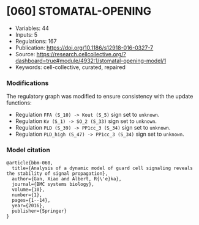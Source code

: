 # \[060\] STOMATAL-OPENING

 - Variables: 44
 - Inputs: 5
 - Regulations: 167
 - Publication: https://doi.org/10.1186/s12918-016-0327-7
 - Source: https://research.cellcollective.org/?dashboard=true#module/4932:1/stomatal-opening-model/1
 - Keywords: cell-collective, curated, repaired


### Modifications

The regulatory graph was modified to ensure consistency with the update functions:

 - Regulation `FFA (S_10) -> Kout (S_5)` sign set to `unknown`.
 - Regulation `Kv (S_1) -> SO_2 (S_33)` sign set to `unknown`.
 - Regulation `PLD (S_39) -> PP1cc_3 (S_34)` sign set to `unknown`.
 - Regulation `PLD_high (S_47) -> PP1cc_3 (S_34)` sign set to `unknown`.


### Model citation

```
@article{bbm-060,
  title={Analysis of a dynamic model of guard cell signaling reveals the stability of signal propagation},
  author={Gan, Xiao and Albert, R{\'e}ka},
  journal={BMC systems biology},
  volume={10},
  number={1},
  pages={1--14},
  year={2016},
  publisher={Springer}
}
```

